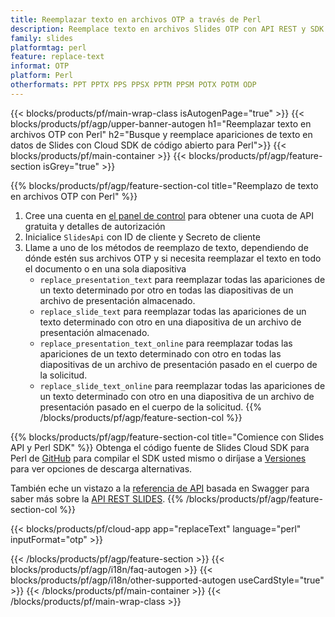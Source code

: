 ```yaml
---
title: Reemplazar texto en archivos OTP a través de Perl
description: Reemplace texto en archivos Slides OTP con API REST y SDK Perl de código abierto
family: slides
platformtag: perl
feature: replace-text
informat: OTP
platform: Perl
otherformats: PPT PPTX PPS PPSX PPTM PPSM POTX POTM ODP
---
```


{{< blocks/products/pf/main-wrap-class isAutogenPage="true" >}}
{{< blocks/products/pf/agp/upper-banner-autogen h1="Reemplazar texto en archivos OTP con Perl" h2="Busque y reemplace apariciones de texto en datos de Slides con Cloud SDK de código abierto para Perl">}}
{{< blocks/products/pf/main-container >}}
{{< blocks/products/pf/agp/feature-section isGrey="true" >}}

{{% blocks/products/pf/agp/feature-section-col title="Reemplazo de texto en archivos OTP con Perl" %}}
1. Cree una cuenta en <a href="https://dashboard.aspose.cloud/">el panel de control</a> para obtener una cuota de API gratuita y detalles de autorización
1. Inicialice ```SlidesApi``` con ID de cliente y Secreto de cliente
1. Llame a uno de los métodos de reemplazo de texto, dependiendo de dónde estén sus archivos OTP y si necesita reemplazar el texto en todo el documento o en una sola diapositiva
    - ```replace_presentation_text``` para reemplazar todas las apariciones de un texto determinado por otro en todas las diapositivas de un archivo de presentación almacenado.
    - ```replace_slide_text``` para reemplazar todas las apariciones de un texto determinado con otro en una diapositiva de un archivo de presentación almacenado.
    - ```replace_presentation_text_online``` para reemplazar todas las apariciones de un texto determinado con otro en todas las diapositivas de un archivo de presentación pasado en el cuerpo de la solicitud.
    - ```replace_slide_text_online``` para reemplazar todas las apariciones de un texto determinado con otro en una diapositiva de un archivo de presentación pasado en el cuerpo de la solicitud.
{{% /blocks/products/pf/agp/feature-section-col %}}

{{% blocks/products/pf/agp/feature-section-col title="Comience con Slides API y Perl SDK" %}}
Obtenga el código fuente de Slides Cloud SDK para Perl de [GitHub](https://github.com/aspose-slides-cloud/aspose-slides-cloud-perl) para compilar el SDK usted mismo o diríjase a [Versiones](https://releases.aspose.cloud/) para ver opciones de descarga alternativas.

También eche un vistazo a la [referencia de API](https://apireference.aspose.cloud/slides/) basada en Swagger para saber más sobre la [API REST SLIDES](https://products.aspose.cloud/slides/curl/).
{{% /blocks/products/pf/agp/feature-section-col %}}

{{< blocks/products/pf/cloud-app app="replaceText" language="perl" inputFormat="otp" >}}

{{< /blocks/products/pf/agp/feature-section >}}
{{< blocks/products/pf/agp/i18n/faq-autogen >}}
{{< blocks/products/pf/agp/i18n/other-supported-autogen useCardStyle="true" >}}
{{< /blocks/products/pf/main-container >}}
{{< /blocks/products/pf/main-wrap-class >}}